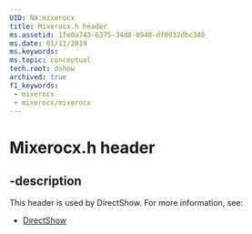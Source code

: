 ```yaml
---
UID: NA:mixerocx
title: Mixerocx.h header
ms.assetid: 1fe0a743-6375-34d8-8948-df0932dbc340
ms.date: 01/11/2019
ms.keywords: 
ms.topic: conceptual
tech.root: dshow
archived: true
f1_keywords:
 - mixerocx
 - mixerocx/mixerocx
---
```


# Mixerocx.h header


## -description

This header is used by DirectShow. For more information, see:

- [DirectShow](../_dshow/index.md)

